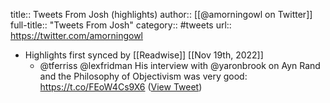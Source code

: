 title:: Tweets From Josh (highlights)
author:: [[@amorningowl on Twitter]]
full-title:: "Tweets From Josh"
category:: #tweets
url:: https://twitter.com/amorningowl

- Highlights first synced by [[Readwise]] [[Nov 19th, 2022]]
	- @tferriss @lexfridman His interview with @yaronbrook on Ayn Rand and the Philosophy of Objectivism was very good: https://t.co/FEoW4Cs9X6 ([View Tweet](https://twitter.com/amorningowl/status/1453748505512583178))
